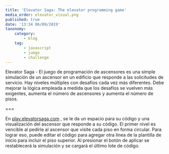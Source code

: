 ```yaml
---
title: 'Elevator Saga: The elevator programming game'
media_order: elevator_visual.png
published: true
date: '13:34 06/09/2019'
taxonomy:
    category:
        - blog
    tag:
        - javascript
        - juego
        - challenge
---
```


Elevator Saga -  El juego de programación de ascensores es una simple simulación de un ascensor en un edificio que responde a las solicitudes de servicio. Hay niveles múltiples con desafíos cada vez más diferentes. Debe mejorar la lógica empleada a medida que los desafíos se vuelven más exigentes, aumenta el número de ascensores y aumenta el número de pisos.

===

En [play.elevatorsaga.com](http://play.elevatorsaga.com/) , se le da un espacio para su código y una visualización del ascensor que responde a su código. El primer nivel es vencible al pedirle al ascensor que visite cada piso en forma circular. Para lograr eso, puede editar el código para agregar otra línea de la plantilla de inicio para incluir el piso superior. Al presionar el botón de aplicar se restablecerá la simulación y se cargará el último lote de código.